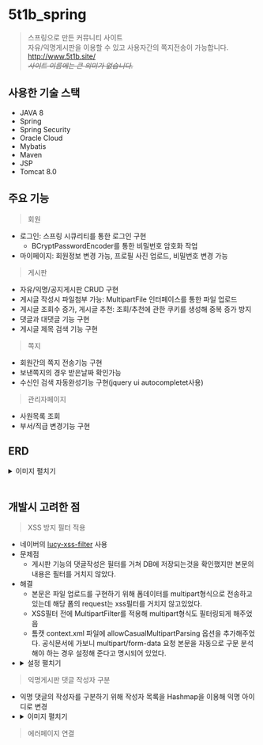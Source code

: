 # 5t1b_spring
> 스프링으로 만든 커뮤니티 사이트   
> 자유/익명게시판을 이용할 수 있고 사용자간의 쪽지전송이 가능합니다.    
> http://www.5t1b.site/   
>  ~~_사이트 이름에는 큰 의미가 없습니다._~~    
            
## 사용한 기술 스택
- JAVA 8
- Spring
- Spring Security
- Oracle Cloud
- Mybatis
- Maven
- JSP    
- Tomcat 8.0
   
## 주요 기능   
> 회원   
- 로그인: 스프링 시큐리티를 통한 로그인 구현 
   - BCryptPasswordEncoder를 통한 비밀번호 암호화 작업         
- 마이페이지: 회원정보 변경 가능, 프로필 사진 업로드, 비밀번호 변경 가능      

> 게시판    
- 자유/익명/공지게시판 CRUD 구현      
- 게시글 작성시 파일첨부 가능: MultipartFile 인터페이스를 통한 파일 업로드    
- 게시글 조회수 증가, 게시글 추천: 조회/추천에 관한 쿠키를 생성해 중복 증가 방지
- 댓글과 대댓글 기능 구현     
- 게시글 제목 검색 기능 구현

> 쪽지      
- 회원간의 쪽지 전송기능 구현    
- 보낸쪽지의 경우 받은날짜 확인가능    
- 수신인 검색 자동완성기능 구현(jquery ui autocompletet사용)   

> 관리자페이지
- 사원목록 조회      
- 부서/직급 변경기능 구현     
     
## ERD
<details>
<summary>이미지 펼치기</summary>
<div markdown="1">
<img src="https://github.com/leehb105/5t1b_spring/blob/master/img/erd.png?raw=true">
</div>
</details>

<br>     

## 개발시 고려한 점      
> XSS 방지 필터 적용   
- 네이버의 [lucy-xss-filter](https://github.com/naver/lucy-xss-servlet-filter) 사용
- 문제점    
  - 게시판 기능의 댓글작성은 필터를 거쳐 DB에 저장되는것을 확인했지만 본문의 내용은 필터를 거치지 않았다.
- 해결 
  - 본문은 파일 업로드를 구현하기 위해 폼데이터를 multipart형식으로 전송하고 있는데 해당 폼의 request는 xss필터를 거치지 않고있었다.
  - XSS필터 전에 MultipartFilter를 적용해 multipart형식도 필터링되게 해주었음
  - 톰캣 context.xml 파일에 allowCasualMultipartParsing 옵션을 추가해주었다. 공식문서에 가보니 multipart/form-data 요청 본문을 자동으로 구문 분석해야 하는 경우 설정해 준다고 명시되어 있었다.
- <details>
    <summary>설정 펼치기</summary>
    <div markdown="1">
       <a href="https://github.com/leehb105/5t1b_spring/blob/master/src/main/webapp/WEB-INF/web.xml">
          필터설정
       </a>
       <br>
       <a href="https://github.com/leehb105/5t1b_spring/blob/master/src/main/resources/lucy-xss-servlet-filter-rule.xml">
          필터링 룰 작성
       </a>
    </div>
 </details>

 > 익명게시판 댓글 작성자 구분    
 - 익명 댓글의 작성자를 구분하기 위해 작성자 목록을 Hashmap을 이용해 익명 아이디로 변경      
 - <details>
   <summary>이미지 펼치기</summary>
   <div markdown="1">
      <img src="https://github.com/leehb105/5t1b_spring/blob/master/img/image1.png" width="40%">
   </div>
</details>
      
> 에러페이지 연결
 



